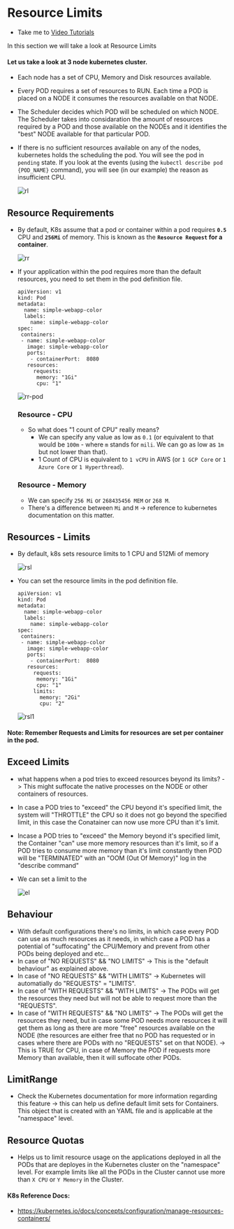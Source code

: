 # Resource Limits
  - Take me to [Video Tutorials](https://kodekloud.com/topic/resource-limits/)
  
In this section we will take a look at Resource Limits

#### Let us take a look at 3 node kubernetes cluster.
- Each node has a set of CPU, Memory and Disk resources available.
- Every POD requires a set of resources to RUN. Each time a POD is placed on a NODE it consumes the resources available on that NODE.
- The Scheduler decides which POD will be scheduled on which NODE. The Scheduler takes into considaration the amount of resources required by a POD and those available on the NODEs and it identifies the "best" NODE available for that particular POD.
- If there is no sufficient resources available on any of the nodes, kubernetes holds the scheduling the pod. You will see the pod in `pending` state. If you look at the events (using the `kubectl describe pod {POD_NAME}` command), you will see (in our example) the reason as insufficient CPU.
  
  ![rl](../../images/rl.PNG)
  
## Resource Requirements
- By default, K8s assume that a pod or container within a pod requires **`0.5`** CPU and **`256Mi`** of memory. This is known as the **`Resource Request` for a container**.
  
  ![rr](../../images/rr.PNG)
  
- If your application within the pod requires more than the default resources, you need to set them in the pod definition file.

  ```
  apiVersion: v1
  kind: Pod
  metadata:
    name: simple-webapp-color
    labels:
      name: simple-webapp-color
  spec:
   containers:
   - name: simple-webapp-color
     image: simple-webapp-color
     ports:
      - containerPort:  8080
     resources:
       requests:
        memory: "1Gi"
        cpu: "1"
  ```
  ![rr-pod](../../images/rr-pod.PNG) 


  ### Resource - CPU
  - So what does "1 count of CPU" really means?
    * We can specify any value as low as `0.1` (or equivalent to that would be `100m` - where `m` stands for `mili`. We can go as low as `1m` but not lower than that).
    * 1 Count of CPU is equivalent to `1 vCPU` in AWS (or `1 GCP Core` or `1 Azure Core` or `1 Hyperthread`).
   
  ### Resource - Memory
  - We can specify `256 Mi` or `268435456 MEM` or `268 M`.
  - There's a difference between `Mi` and `M` -> reference to kubernetes documentation on this matter.

  
## Resources - Limits
- By default, k8s sets resource limits to 1 CPU and 512Mi of memory
  
  ![rsl](../../images/rsl.PNG)
  
- You can set the resource limits in the pod definition file.
  
  ```
  apiVersion: v1
  kind: Pod
  metadata:
    name: simple-webapp-color
    labels:
      name: simple-webapp-color
  spec:
   containers:
   - name: simple-webapp-color
     image: simple-webapp-color
     ports:
      - containerPort:  8080
     resources:
       requests:
        memory: "1Gi"
        cpu: "1"
       limits:
         memory: "2Gi"
         cpu: "2"
  ```
  ![rsl1](../../images/rsl1.PNG)


#### Note: Remember Requests and Limits for resources are set per container in the pod.
  
## Exceed Limits
- what happens when a pod tries to exceed resources beyond its limits?
-> This might suffocate the native processes on the NODE or other containers of resources.

- In case a POD tries to "exceed" the CPU beyond it's specified limit, the system will "THROTTLE" the CPU so it does not go beyond the specified limit, in this case the Conatainer can now use more CPU than it's limit.
- Incase a POD tries to "exceed" the Memory beyond it's specified limit, the Container "can" use more memory resources than it's limit, so if a POD tries to consume more memory than it's limit constantly then POD will be "TERMINATED" with an "OOM (Out Of Memory)" log in the "describe command"

- We can set a limit to the 

   ![el](../../images/el.PNG)
   

## Behaviour
- With default configurations there's no limits, in which case every POD can use as much resources as it needs, in which case a POD has a potential of "suffocating" the CPU/Memory and prevent from other PODs being deployed and etc...
- In case of "NO REQUESTS" && "NO LIMITS" -> This is the "default behaviour" as explained above.
- In case of "NO REQUESTS" && "WITH LIMITS" -> Kubernetes will automatially do "REQUESTS" = "LIMITS".
- In case of "WITH REQUESTS" && "WITH LIMITS" -> The PODs will get the resources they need but will not be able to request more than the "REQUESTS".
- In case of "WITH REQUESTS" && "NO LIMITS" -> The PODs will get the resources they need, but in case some POD needs more resources it will get them as long as there are more "free" resources available on the NODE (the resources are either free that no POD has requested or in cases where there are PODs with no "REQUESTS" set on that NODE). -> This is TRUE for CPU, in case of Memory the POD if requests more Memory than available, then it will suffocate other PODs.

## LimitRange
- Check the Kubernetes documentation for more information regarding this feature -> this can help us define default limit sets for Containers. This object that is created with an YAML file and is applicable at the "namespace" level.

## Resource Quotas
- Helps us to limit resource usage on the applications deployed in all the PODs that are deployes in the Kubernetes cluster on the "namespace" level. For example limits like all the PODs in the Cluster cannot use more than `X CPU` or `Y Memory` in the Cluster.


#### K8s Reference Docs:
- https://kubernetes.io/docs/concepts/configuration/manage-resources-containers/
  
  
